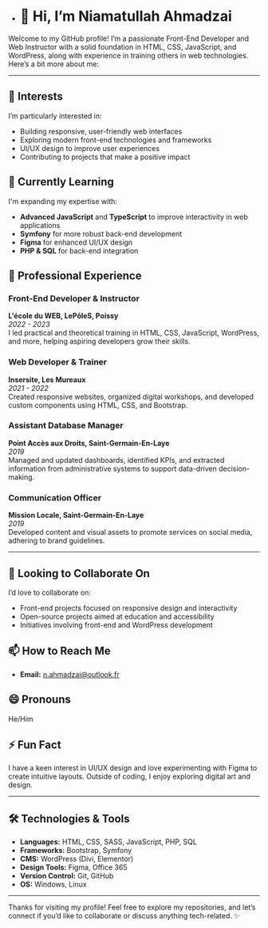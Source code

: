 - # 👋 Hi, I’m Niamatullah Ahmadzai

Welcome to my GitHub profile! I’m a passionate Front-End Developer and Web Instructor with a solid foundation in HTML, CSS, JavaScript, and WordPress, along with experience in training others in web technologies. Here’s a bit more about me:

---

## 👀 Interests
I’m particularly interested in:
- Building responsive, user-friendly web interfaces
- Exploring modern front-end technologies and frameworks
- UI/UX design to improve user experiences
- Contributing to projects that make a positive impact

## 🌱 Currently Learning
I'm expanding my expertise with:
- **Advanced JavaScript** and **TypeScript** to improve interactivity in web applications
- **Symfony** for more robust back-end development
- **Figma** for enhanced UI/UX design
- **PHP & SQL** for back-end integration

## 💼 Professional Experience
### Front-End Developer & Instructor
**L'école du WEB, LePôleS, Poissy**  
*2022 - 2023*  
I led practical and theoretical training in HTML, CSS, JavaScript, WordPress, and more, helping aspiring developers grow their skills.

### Web Developer & Trainer
**Insersite, Les Mureaux**  
*2021 - 2022*  
Created responsive websites, organized digital workshops, and developed custom components using HTML, CSS, and Bootstrap.

### Assistant Database Manager
**Point Accès aux Droits, Saint-Germain-En-Laye**  
*2019*  
Managed and updated dashboards, identified KPIs, and extracted information from administrative systems to support data-driven decision-making.

### Communication Officer
**Mission Locale, Saint-Germain-En-Laye**  
*2019*  
Developed content and visual assets to promote services on social media, adhering to brand guidelines.

---

## 💞️ Looking to Collaborate On
I’d love to collaborate on:
- Front-end projects focused on responsive design and interactivity
- Open-source projects aimed at education and accessibility
- Initiatives involving front-end and WordPress development

## 📫 How to Reach Me
- **Email:** [n.ahmadzai@outlook.fr](mailto:n.ahmadzai@outlook.fr)

## 😄 Pronouns
He/Him

## ⚡ Fun Fact
I have a keen interest in UI/UX design and love experimenting with Figma to create intuitive layouts. Outside of coding, I enjoy exploring digital art and design.

---

## 🛠️ Technologies & Tools
- **Languages:** HTML, CSS, SASS, JavaScript, PHP, SQL
- **Frameworks:** Bootstrap, Symfony
- **CMS:** WordPress (Divi, Elementor)
- **Design Tools:** Figma, Office 365
- **Version Control:** Git, GitHub
- **OS:** Windows, Linux

---

Thanks for visiting my profile! Feel free to explore my repositories, and let’s connect if you’d like to collaborate or discuss anything tech-related. ✨
